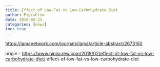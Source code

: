 ```yaml
---
title: Effect of Low-Fat vs Low-Carbohydrate Diet
author: PipisCrew
date: 2018-02-21
categories: [news]
toc: true
---
```


https://jamanetwork.com/journals/jama/article-abstract/2673150

origin - https://www.pipiscrew.com/2018/02/effect-of-low-fat-vs-low-carbohydrate-diet/ effect-of-low-fat-vs-low-carbohydrate-diet